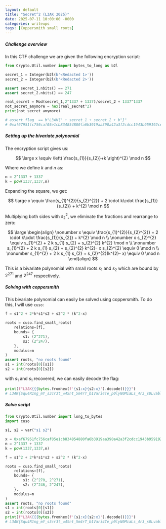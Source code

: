 ```yaml
---
layout: default
title: "Secret^2 (L3AK 2025)"
date: 2025-07-11 10:00:00 -0000
categories: writeups
tags: [Coppersmith small roots]
---
```


##### Challenge overview

In this CTF challenge we are given the following encryption script:

```python
from Crypto.Util.number import bytes_to_long as b2l

secret_1 = Integer(b2l(b'<Redacted 1>'))
secret_2 = Integer(b2l(b'<Redacted 2>'))

assert secret_1.nbits() == 271
assert secret_2.nbits() == 247

real_secret = Mod(secret_1,2^1337 + 1337)/secret_2 + 1337^1337
not_secret_anymore = hex(real_secret^2)
print(not_secret_anymore)

# assert flag  == b"L3AK{" + secret_1 + secret_2 + b"}"
# 0xaf67951fc756caf05e1cb834854880fa6b3919aa390a42a3f2cdcc1943b959192cebea290e4bbe41b517056b95903e9f6ec10d490fdde72cf17a7ab3e65d61fc9c0a750dc20d52626f78c7200744fb9bcc0e7b9f33dd5a83df5d05de7258404b5c56ced4b57e63ab0c7c4761ce76d789734d705e8e137a2000c678c5b90b1df6169499ef39184622d4f83a03985ba8038fdb05aae52d5f2c04f8b8f7a4ac2a54b3d0be67c71752
```

##### Setting up the bivariate polynomial

The encryption script gives us:

$$
\large x \equiv \left( \frac{s_{1}}{s_{2}}+k \right)^{2} \mod n
$$

Where we define $k$ and $n$ as:

```python
n = 2^1337 + 1337
k = pow(1337,1337,n)
```

Expanding the square, we get:

$$
\large x \equiv \frac{s_{1}^{2}}{s_{2}^{2}} + 2 \cdot k\cdot \frac{s_{1}}{s_{2}} + k^{2} \mod n
$$

Multiplying both sides with $s_{2}^{2}$, we eliminate the fractions and rearrange to zero:

$$
\large \begin{align}
\nonumber x \equiv \frac{s_{1}^{2}}{s_{2}^{2}} + 2 \cdot k\cdot \frac{s_{1}}{s_{2}} + k^{2} \mod n \\
\nonumber x s_{2}^{2} \equiv s_{1}^{2} + 2 k s_{1} s_{2} + s_{2}^{2} k^{2} \mod n \\
\nonumber s_{1}^{2} + 2 k s_{1} s_{2} + s_{2}^{2} k^{2}- x s_{2}^{2} \equiv 0 \mod n \\
\nonumber s_{1}^{2} + 2 k s_{1} s_{2} + s_{2}^{2}(k^{2}- x) \equiv 0 \mod n
\end{align}
$$

This is a bivariate polynomial with small roots $s_{1}$ and $s_{2}$ which are bound by $2^{271}$ and $2^{247}$ respectively.

##### Solving with coppersmith

This bivariate polynomial can easily be solved using coppersmith. To do this, I will use `cuso`:

```python
f = s1^2 + 2*k*s1*s2 + s2^2 * (k^2-x)

roots = cuso.find_small_roots(
    relations=[f],
    bounds= {
	    s1: (2^271),
	    s2: (2^247),
	},
    modulus=n
)
assert roots, "no roots found"
s1 = int(roots[0][s1])
s2 = int(roots[0][s2])
```

with $s_{1}$ and $s_{1}$ recovered, we can easily decode the flag:

```python
print(f"L3AK{{{bytes.fromhex(f'{s1:x}{s2:x}').decode()}}}")
# L3AK{Squ4R1ng_mY_s3cr3t_w4Snt_5m4rT_b1Vari4Te_p0lyN0MiaLs_4r3_s0Lvabl3}
```

##### Solve script

```python
from Crypto.Util.number import long_to_bytes
import cuso

s1, s2 = var("s1 s2")

x = 0xaf67951fc756caf05e1cb834854880fa6b3919aa390a42a3f2cdcc1943b959192cebea290e4bbe41b517056b95903e9f6ec10d490fdde72cf17a7ab3e65d61fc9c0a750dc20d52626f78c7200744fb9bcc0e7b9f33dd5a83df5d05de7258404b5c56ced4b57e63ab0c7c4761ce76d789734d705e8e137a2000c678c5b90b1df6169499ef39184622d4f83a03985ba8038fdb05aae52d5f2c04f8b8f7a4ac2a54b3d0be67c71752
n = 2^1337 + 1337
k = pow(1337,1337,n)

f = s1^2 + 2*k*s1*s2 + s2^2 * (k^2-x)

roots = cuso.find_small_roots(
    relations=[f],
    bounds= {
	    s1: (2^270, 2^271),
	    s2: (2^246, 2^247),
	},
    modulus=n
)
assert roots, "no roots found"
s1 = int(roots[0][s1])
s2 = int(roots[0][s2])
print(f"L3AK{{{bytes.fromhex(f'{s1:x}{s2:x}').decode()}}}")
# L3AK{Squ4R1ng_mY_s3cr3t_w4Snt_5m4rT_b1Vari4Te_p0lyN0MiaLs_4r3_s0Lvabl3}
```

